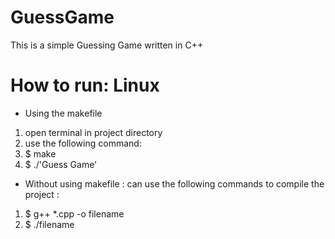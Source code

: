 # GuessGame
This is a simple Guessing Game written in C++

# How to run: Linux
* Using the makefile
1. open terminal in project directory
2. use the following command:
3. $ make
4. $ ./'Guess Game'

* Without using makefile : can use the following commands to compile the project :
1. $ g++ *.cpp -o filename
2. $ ./filename
